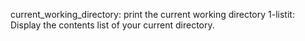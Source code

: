 current_working_directory: print the current working directory
1-listit: Display the contents list of your current directory.

